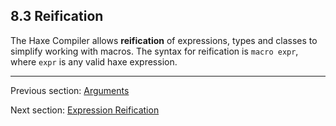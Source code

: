## 8.3 Reification

The Haxe Compiler allows **reification** of expressions, types and classes to simplify working with macros. The syntax for reification is `macro expr`, where `expr` is any valid haxe expression.

---

Previous section: [Arguments](https://github.com/Simn/HaxeManual/tree/master/md/manual/8.2-Arguments.md)

Next section: [Expression Reification](https://github.com/Simn/HaxeManual/tree/master/md/manual/8.3.1-Expression_Reification.md)